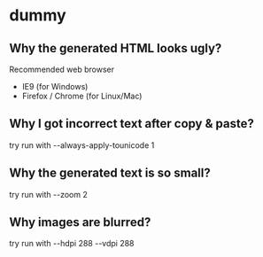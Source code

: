 # dummy

## Why the generated HTML looks ugly?

Recommended web browser

 - IE9 (for Windows)
 - Firefox / Chrome (for Linux/Mac)

## Why I got incorrect text after copy & paste?

try run with --always-apply-tounicode 1

## Why the generated text is so small?

try run with --zoom 2

## Why images are blurred?

try run with --hdpi 288 --vdpi 288